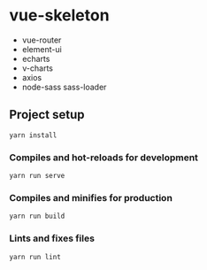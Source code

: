 # vue-skeleton

- vue-router
- element-ui
- echarts
- v-charts
- axios
- node-sass sass-loader

## Project setup
```
yarn install
```

### Compiles and hot-reloads for development
```
yarn run serve
```

### Compiles and minifies for production
```
yarn run build
```

### Lints and fixes files
```
yarn run lint
```
